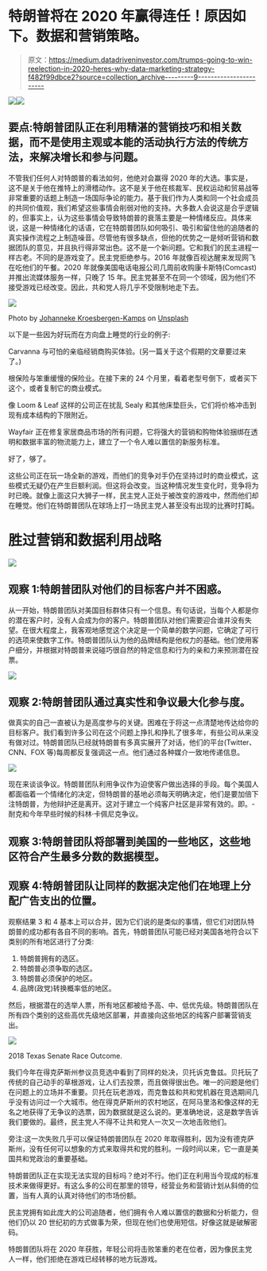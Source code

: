 # 特朗普将在 2020 年赢得连任！原因如下。数据和营销策略。

> 原文：<https://medium.datadriveninvestor.com/trumps-going-to-win-reelection-in-2020-heres-why-data-marketing-strategy-f482f99dbce2?source=collection_archive---------9----------------------->

[![](img/9e0e550a1a57d434c6ef41ca53cf6e3c.png)](http://www.track.datadriveninvestor.com/181206BRed)![](img/fef33deaf501e33e9cf72a9875402791.png)

## 要点:特朗普团队正在利用精湛的营销技巧和相关数据，而不是使用主观或本能的活动执行方法的传统方法，来解决增长和参与问题。

不管我们任何人对特朗普的看法如何，他绝对会赢得 2020 年的大选。事实是，这不是关于他在推特上的滑稽动作。这不是关于他在核裁军、民权运动和贸易战等非常重要的话题上制造一场国际争论的能力。基于我们作为人类和同一个社会成员的共同价值观，我们希望这些事情会削弱对他的支持。大多数人会说这是合乎逻辑的，但事实上，认为这些事情会导致特朗普的衰落主要是一种情绪反应。具体来说，这是一种情绪化的话语，它在特朗普团队如何吸引、吸引和留住他的追随者的真实操作流程之上制造噪音。尽管他有很多缺点，但他的优势之一是倾听营销和数据团队的意见，并且执行得非常出色。这不是一个新问题。它和我们的民主进程一样古老。不同的是游戏变了。民主党拒绝参与。2016 年就像百视达醒来发现网飞在吃他们的午餐。2020 年就像美国电话电报公司几周前收购康卡斯特(Comcast)并推出流媒体服务一样，只晚了 15 年。民主党甚至不在同一个领域，因为他们不接受游戏已经改变。因此，共和党人将几乎不受限制地走下去。

![](img/3b6f7df3edcad2aec574adbfeebf9210.png)

Photo by [Johanneke Kroesbergen-Kamps](https://unsplash.com/@johannekek?utm_source=medium&utm_medium=referral) on [Unsplash](https://unsplash.com?utm_source=medium&utm_medium=referral)

以下是一些因为好玩而在方向盘上睡觉的行业的例子:

Carvanna 与可怕的亲临经销商购买体验。(另一篇关于这个假期的文章要过来了。)

根保险与笨重缓慢的保险业。在接下来的 24 个月里，看着老型号倒下，或者买下这个，或者复制它的商业模式。

像 Loom & Leaf 这样的公司正在扰乱 Sealy 和其他床垫巨头，它们将价格冲击到现有成本结构的下限附近。

Wayfair 正在修复家居商品市场的所有问题，它将强大的营销和购物体验捆绑在透明和数据丰富的物流能力上，建立了一个令人难以置信的新服务标准。

好了，够了。

这些公司正在玩一场全新的游戏，而他们的竞争对手仍在坚持过时的商业模式，这些模式无疑仍在产生巨额利润。但这将会改变。当这种情况发生变化时，竞争将为时已晚。就像上面这只大狮子一样，民主党人正处于被改变的游戏中，然而他们却在睡觉。他们在特朗普团队在球场上打一场民主党人甚至没有出现的比赛时打盹。

# 胜过营销和数据利用战略

![](img/d44a7715219b1e07e7edcc6b82deb7bd.png)

## 观察 1:特朗普团队对他们的目标客户并不困惑。

从一开始，特朗普团队对美国目标群体只有一个信息。有句话说，当每个人都是你的潜在客户时，没有人会成为你的客户。特朗普团队对他们需要迎合谁并没有失望。在很大程度上，我客观地感觉这个决定是一个简单的数学问题，它确定了可行的选项来使数字工作。特朗普团队认为他的品牌结构是他权力的基础。他们使用客户细分，并根据对特朗普来说碰巧很自然的特定信息和行为的亲和力来预测潜在投票。

![](img/a57d3d7e27c7a8d5f9ad46db29531101.png)

## 观察 2:特朗普团队通过真实性和争议最大化参与度。

做真实的自己一直被认为是高度参与的关键。困难在于将这一点清楚地传达给你的目标客户。我们看到许多公司在这个问题上挣扎和挣扎了很多年，有些公司从来没有做对过。特朗普团队已经就特朗普有多真实展开了对话，他们的平台(Twitter、CNN、FOX 等)每周都反复强调这一点。他们通过各种媒介一致地传递信息。

![](img/f99ccd16d11d17e65c5e7b8ab23c2bfb.png)

现在来谈谈争议。特朗普团队利用争议作为迫使客户做出选择的手段。每个美国人都面临着一个情绪化的决定，但特朗普的基地必须每天明确决定，他们是要加倍下注特朗普，为他辩护还是离开。这对于建立一个纯客户社区是非常有效的。即。-耐克和今年早些时候的科林·卡佩尼克争议。

## 观察 3:特朗普团队将部署到美国的一些地区，这些地区符合产生最多分数的数据模型。

## 观察 4:特朗普团队让同样的数据决定他们在地理上分配广告支出的位置。

观察结果 3 和 4 基本上可以合并，因为它们说的是类似的事情，但它们对团队特朗普的成功都有各自不同的影响。首先，特朗普团队可能已经对美国各地符合以下类别的所有地区进行了分类:

1.  特朗普拥有的选区。
2.  特朗普必须争取的选区。
3.  特朗普必须保护的地区。
4.  品牌(政党)转换概率低的地区。

然后，根据潜在的选举人票，所有地区都被给予高、中、低优先级。特朗普团队在所有四个类别的这些高优先级地区部署，并直接向这些地区的纯客户部署营销支出。

![](img/3ca1a27bcb87a09f32d91c64417e5a14.png)

2018 Texas Senate Race Outcome.

我们今年在得克萨斯州参议员竞选中看到了同样的处决，贝托诉克鲁兹。贝托玩了传统的自己动手的草根游戏，让人们去投票，而且做得很出色。唯一的问题是他们在问题上的立场并不重要。贝托在玩老游戏，而克鲁兹和共和党机器在竞选期间几乎没有访问过一个大城市。他在得克萨斯州的农村地区，在阿马里洛和像这样的无名之地获得了无争议的选票，因为数据就是这么说的。更准确地说，这是数学告诉我们要做的。最终，民主党人不得不让共和党人一次又一次地击败他们。

旁注:这一次失败几乎可以保证特朗普团队在 2020 年取得胜利，因为没有德克萨斯州，没有任何可以想象的方式来取得共和党的胜利。一段时间以来，它一直是美国共和党政治的重要基础。

特朗普团队正在实现无法实现的目标吗？绝对不行。他们正在利用当今现成的标准技术来做得更好。有这么多的公司在那里的领导，经营业务和营销计划从斜倚的位置，当有人真的认真对待他们的市场份额。

民主党拥有如此庞大的公司追随者，他们拥有令人难以置信的数据和分析能力，但他们仍以 20 世纪初的方式做事为荣，但现在他们也使用短信。好像这就是破解密码。

特朗普团队将在 2020 年获胜，年轻公司将击败笨重的老在位者，因为像民主党人一样，他们拒绝在游戏已经转移的地方玩游戏。